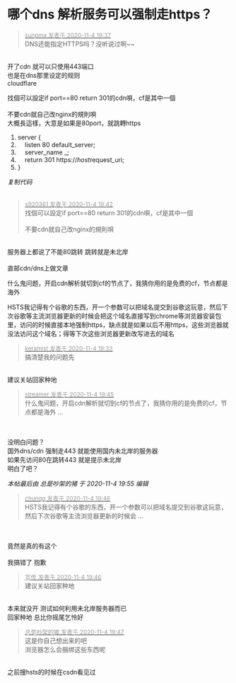 # 哪个dns 解析服务可以强制走https？


<div class="quote"><blockquote><font size="2"><a href="https://www.hostloc.com/forum.php?mod=redirect&amp;goto=findpost&amp;pid=9403218&amp;ptid=762466" target="_blank"><font color="#999999">sunpma 发表于 2020-11-4 19:37</font></a></font><br />
DNS还能指定HTTPS吗？没听说过啊~~</blockquote></div><br />
开了cdn 就可以只使用443端口<br />
也是在dns那里设定的规则<br />
cloudflare

找個可以設定if port==80 return 301的cdn唄，cf是其中一個<br />
<br />
不要cdn就自己改nginx的規則唄<br />
大概長這樣，大意是如果是80port，就跳轉https<br /><div class="blockcode"><div id="code_Iad"><ol><li>server {<br /><li>&nbsp; &nbsp; listen 80 default_server;<br /><li>&nbsp; &nbsp; server_name _;<br /><li>&nbsp; &nbsp; return 301 https://$host$request_uri;<br /><li>}</ol></div><em onclick="copycode($('code_Iad'));">复制代码</em></div><br />


<div class="quote"><blockquote><font size="2"><a href="https://www.hostloc.com/forum.php?mod=redirect&amp;goto=findpost&amp;pid=9403234&amp;ptid=762466" target="_blank"><font color="#999999">s920361 发表于 2020-11-4 19:42</font></a></font><br />
找個可以設定if port==80 return 301的cdn唄，cf是其中一個<br />
<br />
不要cdn就自己改nginx的規則唄</blockquote></div><br />
服务器上都说了不能80跳转 跳转就是未北岸<br />
<br />
直邮cdn/dns上做文章

什么鬼问题，开启cdn解析就切到cf的节点了，我猜你用的是免费的cf，节点都是海外

HSTS我记得有个谷歌的东西，开一个参数可以把域名提交到谷歌这玩意，然后下次谷歌等主流浏览器更新的时候会把这个域名直接写到chrome等浏览器安装包里，访问的时候直接本地强制https，缺点就是如果以后不用https，这些浏览器就没法访问这个域名；得等下次这些浏览器更新改写进去的域名

<div class="quote"><blockquote><font size="2"><a href="https://www.hostloc.com/forum.php?mod=redirect&amp;goto=findpost&amp;pid=9403202&amp;ptid=762466" target="_blank"><font color="#999999">keramist 发表于 2020-11-4 19:33</font></a></font><br />
搞清楚我的问题先 </blockquote></div><br />
建议关站回家种地

<div class="quote"><blockquote><font size="2"><a href="https://www.hostloc.com/forum.php?mod=redirect&amp;goto=findpost&amp;pid=9403247&amp;ptid=762466" target="_blank"><font color="#999999">streamer 发表于 2020-11-4 19:45</font></a></font><br />
什么鬼问题，开启cdn解析就切到cf的节点了，我猜你用的是免费的cf，节点都是海外 ...</blockquote></div><br />
<br />
没明白问题？<br />
国外dns/cdn 强制走443 就能使用国内未北岸的服务器<br />
如果先访问80在跳转443 就是提示未北岸<br />
明白了吧？

<i class="pstatus"> 本帖最后由 总是吵架的猪 于 2020-11-4 19:55 编辑 </i><br />
<div class="quote"><blockquote><font size="2"><a href="https://www.hostloc.com/forum.php?mod=redirect&amp;goto=findpost&amp;pid=9403254&amp;ptid=762466" target="_blank"><font color="#999999">chunqq 发表于 2020-11-4 19:46</font></a></font><br />
HSTS我记得有个谷歌的东西，开一个参数可以把域名提交到谷歌这玩意，然后下次谷歌等主流浏览器更新的时候会 ...</blockquote></div><br />
<br />
 竟然是真的有这个<br />
<br />
我搞错了 抱歉

<div class="quote"><blockquote><font size="2"><a href="https://www.hostloc.com/forum.php?mod=redirect&amp;goto=findpost&amp;pid=9403257&amp;ptid=762466" target="_blank"><font color="#999999">宣传 发表于 2020-11-4 19:46</font></a></font><br />
建议关站回家种地</blockquote></div><br />
本来就没开 测试如何利用未北岸服务器而已<br />
回家种地 总比你摇尾乞怜好

<div class="quote"><blockquote><font size="2"><a href="https://www.hostloc.com/forum.php?mod=redirect&amp;goto=findpost&amp;pid=9403260&amp;ptid=762466" target="_blank"><font color="#999999">总是吵架的猪 发表于 2020-11-4 19:47</font></a></font><br />
这是你自己想出来的吧<br />
浏览器怎么会捆绑这些东西呢</blockquote></div><br />
之前搜hsts的时候在csdn看见过<img src="static/image/smiley/default/lol.gif" smilieid="12" border="0" alt="" />
